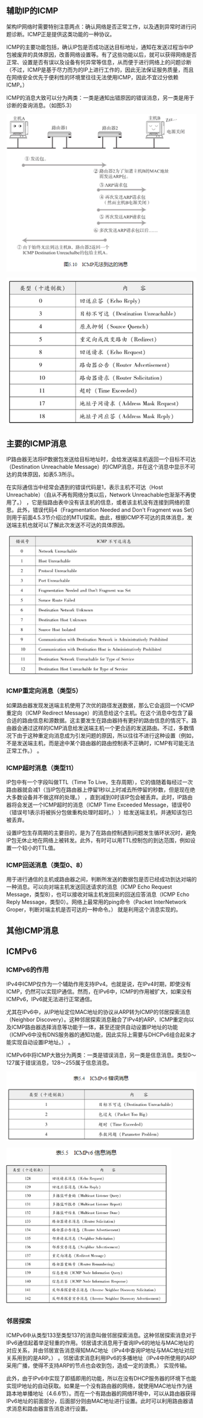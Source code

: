 
## 辅助IP的ICMP

架构IP网络时需要特别注意两点：确认网络是否正常工作，以及遇到异常时进行问题诊断。ICMP正是提供这类功能的一种协议。

ICMP的主要功能包括，确认IP包是否成功送达目标地址，通知在发送过程当中IP包被废弃的具体原因，改善网络设置等。有了这些功能以后，就可以获得网络是否正常、设置是否有误以及设备有何异常等信息，从而便于进行网络上的问题诊断（不过，ICMP是基于尽力而为的IP上进行工作的，因此无法保证服务质量，而且在网络安全优先于便利性的环境里往往无法使用ICMP，因此不宜过分依赖ICMP。） 

ICMP的消息大致可以分为两类：一类是通知出错原因的错误消息，另一类是用于诊断的查询消息。（如图5.3）

![](../markdown_import_image/import-2023-01-12-18-19-20.png)

![](../markdown_import_image/import-2023-01-12-18-19-37.png)

## 主要的ICMP消息

IP路由器无法将IP数据包发送给目标地址时，会给发送端主机返回一个目标不可达（Destination Unreachable Message）的ICMP消息，并在这个消息中显示不可达的具体原因，如表5.3所示。

在实际通信当中经常会遇到的错误代码是1，表示主机不可达（Host Unreachable）（自从不再有网络分类以后，Network Unreachable也渐渐不再使用了。） ，它是指路由表中没有该主机的信息，或者该主机没有连接到网络的意思。此外，错误代码4（Fragmentation Needed and Don't Fragment was Set）则用于前面4.5.3节介绍过的MTU探索。由此，根据ICMP不可达的具体消息，发送端主机也就可以了解此次发送不可达的具体原因。

![](../markdown_import_image/import-2023-01-12-18-20-30.png)

### ICMP重定向消息（类型5）

如果路由器发现发送端主机使用了次优的路径发送数据，那么它会返回一个ICMP重定向（ICMP Redirect Message）的消息给这个主机。在这个消息中包含了最合适的路由信息和源数据。这主要发生在路由器持有更好的路由信息的情况下。路由器会通过这样的ICMP消息给发送端主机一个更合适的发送路由。不过，多数情况下由于这种重定向消息成为引发问题的原因，所以往往不进行这种设置（例如，不是发送端主机，而是途中某个路由器的路由控制表不正确时，ICMP有可能无法正常工作。） 。

###  ICMP超时消息（类型11）

IP包中有一个字段叫做TTL（Time To Live，生存周期），它的值随着每经过一次路由器就会减1（当IP包在路由器上停留1秒以上时减去所停留的秒数，但是现在绝大多数设备并不做这样的处理。） ，直到减到0时该IP包会被丢弃。此时，IP路由器将会发送一个ICMP超时的消息（ICMP Time Exceeded Message，错误号0（错误号1表示将被拆分包做重构处理时超时。） ）给发送端主机，并通知该包已被丢弃。

设置IP包生存周期的主要目的，是为了在路由控制遇到问题发生循环状况时，避免IP包无休止地在网络上被转发。此外，有时可以用TTL控制包的到达范围，例如设置一个较小的TTL值。

###  ICMP回送消息（类型0、8）

用于进行通信的主机或路由器之间，判断所发送的数据包是否已经成功到达对端的一种消息。可以向对端主机发送回送请求的消息（ICMP Echo Request Message，类型8），也可以接收对端主机发回来的回送应答消息（ICMP Echo Reply Message，类型0）。网络上最常用的ping命令（Packet InterNetwork Groper，判断对端主机是否可达的一种命令。） 就是利用这个消息实现的。

## 其他ICMP消息

## ICMPv6

### ICMPv6的作用

IPv4中ICMP仅作为一个辅助作用支持IPv4。也就是说，在IPv4时期，即使没有ICMP，仍然可以实现IP通信。然而，在IPv6中，ICMP的作用被扩大，如果没有ICMPv6，IPv6就无法进行正常通信。

尤其在IPv6中，从IP地址定位MAC地址的协议从ARP转为ICMP的邻居探索消息（Neighbor Discovery）。这种邻居探索消息融合了IPv4的ARP、ICMP重定向以及ICMP路由器选择消息等功能于一体，甚至还提供自动设置IP地址的功能（ICMPv6中没有DNS服务器的通知功能，因此实际上需要与DHCPv6组合起来才能实现自动设置IP地址。） 。

ICMPv6中将ICMP大致分为两类：一类是错误消息，另一类是信息消息。类型0～127属于错误消息，128～255属于信息消息。

![](../markdown_import_image/import-2023-01-12-18-22-49.png)

![](../markdown_import_image/import-2023-01-12-18-23-24.png)

### 邻居探索

ICMPv6中从类型133至类型137的消息叫做邻居探索消息。这种邻居探索消息对于IPv6通信起着举足轻重的作用。邻居请求消息用于查询IPv6的地址与MAC地址的对应关系，并由邻居宣告消息得知MAC地址（IPv4中查询IP地址与MAC地址对应关系用到的是ARP。） 。邻居请求消息利用IPv6的多播地址（IPv4中所使用的ARP采用广播，使得不支持ARP的节点也会收到包，造成一定的浪费。） 实现传输。

此外，由于IPv6中实现了即插即用的功能，所以在没有DHCP服务器的环境下也能实现IP地址的自动获取。如果是一个没有路由器的网络，就使用MAC地址作为链路本地单播地址（4.6.6节）。而在一个有路由器的网络环境中，可以从路由器获得IPv6地址的前面部分，后面部分则由MAC地址进行设置。此时可以利用路由器请求消息和路由器宣告消息进行设置。